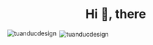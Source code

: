 <h1 align="center">Hi 👋, there</h1>
<p><img align="left" src="https://github-readme-stats.vercel.app/api/top-langs/?username=tuanducdesign&layout=compact" alt="tuanducdesign" /></p>
<p>&nbsp;<img align="center" src="https://github-readme-stats.vercel.app/api?username=tuanducdesign&show_icons=true" alt="tuanducdesign" /></p>
